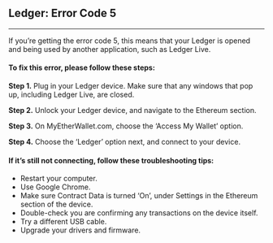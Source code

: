 ## Ledger: Error Code 5
***

If you’re getting the error code 5, this means that your Ledger is opened and being used by another application, such as Ledger Live. 

#### To fix this error, please follow these steps: 

**Step 1.** Plug in your Ledger device. Make sure that any windows that pop up, including Ledger Live, are closed. 

**Step 2.** Unlock your Ledger device, and navigate to the Ethereum section.

**Step 3.** On MyEtherWallet.com, choose the ‘Access My Wallet’ option.

**Step 4.** Choose the ‘Ledger’ option next, and connect to your device. 

#### If it’s still not connecting, follow these troubleshooting tips: 

* Restart your computer.
* Use Google Chrome.
* Make sure Contract Data is turned ‘On’, under Settings in the Ethereum section of the device.
* Double-check you are confirming any transactions on the device itself.
* Try a different USB cable.
* Upgrade your drivers and firmware.
